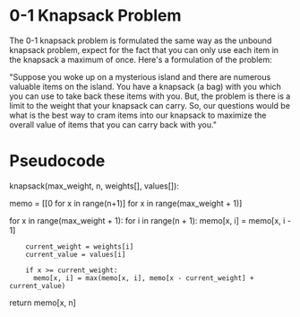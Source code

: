 # 0-1 Knapsack Problem 

The 0-1 knapsack problem is formulated the same way as the unbound knapsack problem, expect for the fact that you can only use each item in the knapsack a maximum of once. Here's a formulation of the problem:

"Suppose you woke up on a mysterious island and there are numerous valuable items on the island. You have a knapsack (a bag) with you which you can use to take back these items with you. But, the problem is there is a limit to the weight that your knapsack can carry. So, our questions would be what is the best way to cram items into our knapsack to maximize the overall value of items that you can carry back with you."

# Pseudocode 

knapsack(max_weight, n, weights[], values[]):

  memo = [[0 for x in range(n+1)] for x in range(max_weight + 1)]
  
  for x in range(max_weight + 1):
    for i in range(n + 1):
        memo[x, i] = memo[x, i - 1]
        
        current_weight = weights[i]
        current_value = values[i]
        
        if x >= current_weight:
          memo[x, i] = max(memo[x, i], memo[x - current_weight] + current_value)
  
  return memo[x, n]